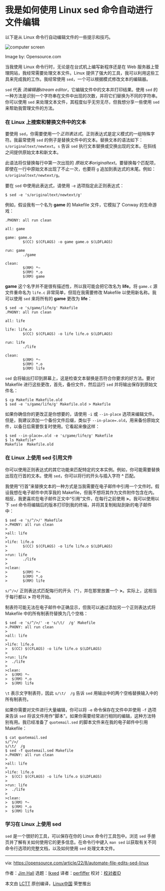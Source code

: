 [#]: subject: "How I use the Linux sed command to automate file edits"
[#]: via: "https://opensource.com/article/22/8/automate-file-edits-sed-linux"
[#]: author: "Jim Hall https://opensource.com/users/jim-hall"
[#]: collector: "lkxed"
[#]: translator: "perfiffer"
[#]: reviewer: " "
[#]: publisher: " "
[#]: url: " "

我是如何使用 Linux sed 命令自动进行文件编辑
======
以下是从 Linux 命令行自动编辑文件的一些提示和技巧。

![computer screen][1]

Image by: Opensource.com

当我使用 Linux 命令行时，无论是在台式机上编写新程序还是在 Web 服务器上管理网站，我经常需要处理文本文件。Linux 提供了强大的工具，我可以利用这些工具来完成我的工作。我经常使用 `sed`，一个可以根据模式修改文本的编辑器。

`sed` 代表 *<ruby>流编辑器 <rt><rp>(</rp>stream editor<rp>)</rp></rt></ruby>*，它编辑文件中的文本并打印结果。使用 `sed` 的一种方法是识别一个字符串在文件中出现的次数，并将它们替换为不同的字符串。你可以使用 `sed` 来处理文本文件，其程度似乎无穷无尽，但我想分享一些使用 `sed` 来帮助我管理文件的方法。 

### 在 Linux 上搜索和替换文件中的文本

要使用 `sed`，你需要使用一个*正则表达式*。正则表达式是定义模式的一组特殊字符。我最常使用 `sed` 的例子是替换文件中的文本。替换文本的语法如下：`s/originaltext/newtext`。`s` 告诉 `sed` 执行文本替换或交换出现的文本。在斜线之间提供原始文本和新文本。

此语法将仅替换每行中第一次出现的 *<ruby>原始文本 <rt><rp>(</rp>originaltext<rp>)</rp></rt></ruby>*。要替换每个匹配项，即使在一行中原始文本出现了不止一次，也要将 `g` 追加到表达式的末尾。例如：`s/originaltext/newtext/g`。

要在 `sed` 中使用此表达式，请使用 `-e` 选项指定此正则表达式：

```
$ sed -e 's/originaltext/newtext/g'
```

例如，假设我有一个名为 **game** 的 Makefile 文件，它模拟了 Conway 的生命游戏：

```
.PHONY: all run clean

all: game

game: game.o
        $(CC) $(CFLAGS) -o game game.o $(LDFLAGS)

run: game
        ./game

clean:
        $(RM) *~
        $(RM) *.o
        $(RM) game
```

**game** 这个名字并不是很有描述性，所以我可能会把它改名为 **life**。将 `game.c` 源文件重命名为 `life.c` 非常简单，但现在我需要修改 Makefile 以使用新名称。我可以使用 `sed` 来将所有的 **game** 更改为 **life**：

```
$ sed -e 's/game/life/g' Makefile
.PHONY: all run clean

all: life

life: life.o
        $(CC) $(CFLAGS) -o life life.o $(LDFLAGS)

run: life
        ./life

clean:
        $(RM) *~
        $(RM) *.o
        $(RM) life
```

`sed` 会将输出打印到屏幕上，这是检查文本替换是否符合你要求的好方法。要对 Makefile 进行这些更改，首先，备份文件，然后运行 `sed` 并将输出保存到原始文件名：

```
$ cp Makefile Makefile.old
$ sed -e 's/game/life/g' Makefile.old > Makefile
```

如果你确信你的更改正是你想要的，请使用 `-i` 或 `--in-place` 选项来编辑文件。但是，我建议添加一个备份文件后缀，类似于 `--in-place=.old`，用来备份原始文件，以备日后需要恢复时使用。它看起来像这样：

```
$ sed --in-place=.old -e 's/game/life/g' Makefile
$ ls Makefile*
Makefile  Makefile.old
```

### 在 Linux 上使用 sed 引用文件

你可以使用正则表达式的其它功能来匹配特定的文本实例。例如，你可能需要替换出现在行首的文本。使用 `sed`，你可以将行的开头与插入字符 **^** 匹配。

我使用“行首”来替换文本的一种方式是当我需要在电子邮件中引用一个文件时。假设我想在电子邮件中共享我的 Makefile，但我不想将其作为文件附件包含在内。相反，我更喜欢在电子邮件正文中“引用”文件，在每行之前使用 **>**。我可以使用以下 `sed` 命令将编辑后的版本打印到我的终端，并将其复制粘贴到新的电子邮件中：

```
$ sed -e 's/^/>/' Makefile
>.PHONY: all run clean
>
>all: life
>
>life: life.o
>       $(CC) $(CFLAGS) -o life life.o $(LDFLAGS)
>
>run: life
>       ./life
>
>clean:
>       $(RM) *~
>       $(RM) *.o
>       $(RM) life
```

`s/^/>/` 正则表达式匹配每行的开头（**^**），并在那里放置一个 **>**。实际上，这相当于每行都以 **>** 符号开始。

制表符可能无法在电子邮件中正确显示，但我可以通过添加另一个正则表达式将 Makefile 中的所有制表符替换为几个空格：

```
$ sed -e 's/^/>/' -e 's/\t/  /g' Makefile
>.PHONY: all run clean
>
>all: life
>
>life: life.o
>  $(CC) $(CFLAGS) -o life life.o $(LDFLAGS)
>
>run: life
>  ./life
>
>clean:
>  $(RM) *~
>  $(RM) *.o
>  $(RM) life
```

`\t` 表示文字制表符，因此 `s/\t/  /g` 告诉 `sed` 用输出中的两个空格替换输入中的所有制表符。

如果你需要对文件进行大量编辑，你可以将 `-e` 命令保存在文件中并使用 `-f` 选项来告诉 `sed` 将该文件用作"脚本"。如果你需要经常进行相同的编辑，这种方法特别有用。我已经准备了 `quotemail.sed` 的脚本文件来在我的电子邮件中引用 Makefile：

```
$ cat quotemail.sed
s/^/>/
s/\t/  /g
$ sed -f quotemail.sed Makefile
>.PHONY: all run clean
>
>all: life
>
>life: life.o
>  $(CC) $(CFLAGS) -o life life.o $(LDFLAGS)
>
>run: life
>  ./life
>
>clean:
>  $(RM) *~
>  $(RM) *.o
>  $(RM) life
```

### 学习在 Linux 上使用 sed

`sed` 是一个很好的工具，可以保存在你的 Linux 命令行工具包中。浏览 `sed` 手册页并了解有关如何使用它的更多信息。在命令行中键入 `man sed` 以获取有关不同命令行选项的完整文档，以及如何使用 `sed` 处理文本文件。

--------------------------------------------------------------------------------

via: https://opensource.com/article/22/8/automate-file-edits-sed-linux

作者：[Jim Hall][a]
选题：[lkxed][b]
译者：[perfiffer](https://github.com/perfiffer)
校对：[校对者ID](https://github.com/校对者ID)

本文由 [LCTT](https://github.com/LCTT/TranslateProject) 原创编译，[Linux中国](https://linux.cn/) 荣誉推出

[a]: https://opensource.com/users/jim-hall
[b]: https://github.com/lkxed
[1]: https://opensource.com/sites/default/files/lead-images/features_solutions_command_data.png
